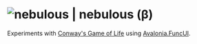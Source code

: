 ﻿# ![nebulous](https://raw.githubusercontent.com/aornota/nebulous/main/src/assets/resources/nebulous.png) | nebulous (β)


Experiments with [Conway's Game of Life](https://en.wikipedia.org/wiki/Conway%27s_Game_of_Life) using [Avalonia.FuncUI](https://github.com/fsprojects/Avalonia.FuncUI).
